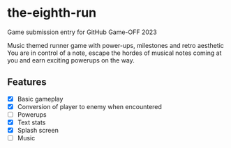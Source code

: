 # the-eighth-run

Game submission entry for GitHub Game-OFF 2023

Music themed runner game with power-ups, milestones and retro aesthetic
You are in control of a note, escape the hordes of musical notes coming at you and earn exciting powerups on the way.

## Features

- [x] Basic gameplay
- [x] Conversion of player to enemy when encountered
- [ ] Powerups
- [x] Text stats
- [x] Splash screen
- [ ] Music
